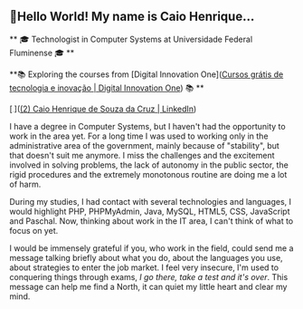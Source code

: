## :vulcan_salute:Hello World! My name is Caio Henrique...

**​ :mortar_board: Technologist in Computer Systems at Universidade Federal Fluminense :mortar_board: **

**:books: Exploring the courses from [Digital Innovation One]([Cursos grátis de tecnologia e inovação | Digital Innovation One](https://digitalinnovation.one/)) :books:  **

[<img src="https://images.squarespace-cdn.com/content/v1/504eb270e4b07d0f5698991c/1384968611741-AZNM0P887GMX70AKE4DD/Linkedin.png?format=1000w" alt="img" style="zoom:8%;" />]([(2) Caio Henrique de Souza da Cruz | LinkedIn](https://www.linkedin.com/in/caiohscruz/))

I have a degree in Computer Systems, but I haven't had the opportunity to work in the area yet. For a long time I was used to working only in the administrative area of the government, mainly because of "stability", but that doesn't suit me anymore. I miss the challenges and the excitement involved in solving problems, the lack of autonomy in the public sector, the rigid procedures and the extremely monotonous routine are doing me a lot of harm.

During my studies, I had contact with several technologies and languages, I would highlight PHP, PHPMyAdmin, Java, MySQL, HTML5, CSS, JavaScript and Paschal. Now, thinking about work in the IT area, I can't think of what to focus on yet. 

I would be immensely grateful if you, who work in the field, could send me a message talking briefly about what you do, about the languages you use, about strategies to enter the job market. I feel very insecure, I'm used to conquering things through exams, *I go there, take a test and it's over*. This message can help me find a North, it can quiet my little heart and clear my mind.



